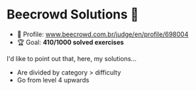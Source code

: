 # Beecrowd Solutions 🐝

* 👤 Profile: www.beecrowd.com.br/judge/en/profile/698004
* 🏆 Goal: **410/1000 solved exercises**

I'd like to point out that, here, my solutions...

* Are divided by category > difficulty
* Go from level 4 upwards
